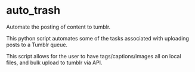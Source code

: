 # auto_trash
Automate the posting of content to tumblr.

This python script automates some of the tasks associated with uploading posts to a Tumblr queue.

This script allows for the user to have tags/captions/images all on local files, and bulk upload to tumblr via API.
